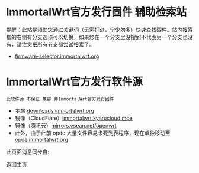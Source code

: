 # ImmortalWrt官方发行固件 辅助检索站       
提醒：此站是辅助您通过关键词（无需打全，宁少勿多）快速查找固件。站内搜索框的右侧有分支选项可以切换，如果您在一个分支里没搜到不代表另一个分支也没有，请注意把所有分支都尝试搜索了。     
* [firmware-selector.immortalwrt.org](https://firmware-selector.immortalwrt.org/)            

# ImmortalWrt官方发行软件源          
`此软件源 不保证 兼容 非ImmortalWrt官方发行固件`           
* 主站 [downloads.immortalwrt.org](https://downloads.immortalwrt.org)  
* 镜像（CloudFlare）[immortalwrt.kyarucloud.moe](https://immortalwrt.kyarucloud.moe)
* 镜像（腾讯云）[mirrors.vsean.net/openwrt](https://mirrors.vsean.net/openwrt)      
* 此外，由于此前 opde 大量文件容易卡死列表程序，现在单独移动至 [opde.immortalwrt.org](https://opde.immortalwrt.org)                            


此页面消息同步自:   

<script async src="https://telegram.org/js/telegram-widget.js?19" data-telegram-post="ctcgfw_openwrt_discuss/461245" data-width="100%"></script>              


[返回主页](./README.md)           
